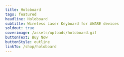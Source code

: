 ```yaml
---
title: Holoboard
tags: featured
headline: Holoboard
subtitle: Wireless Laser Keyboard for AWARE devices
soldout: true
coverimage: /assets/uploads/holoboard.gif
buttonText: Buy Now
buttonStyle: outline
linkTo: /shop/holoboard
---
```

